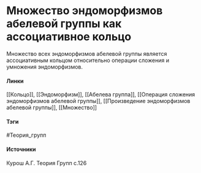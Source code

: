 # Множество эндоморфизмов абелевой группы как ассоциативное кольцо
Множество всех эндоморфизмов абелевой группы является ассоциативным кольцом относительно операции сложения и умножения эндоморфизмов.

#### Линки
 [[Кольцо]],
 [[Эндоморфизм]],
 [[Абелева группа]],
 [[Операция сложения эндоморфизмов абелевой группы]],
 [[Произведение эндоморфизмов абелевой группы]],
 [[Множество]]
#### Тэги
 #Теория_групп 
#### Источники
 Курош А.Г. Теория Групп с.126